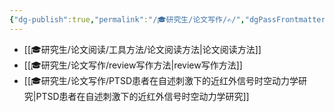 ```yaml
---
{"dg-publish":true,"permalink":"/🎓研究生/论文写作/✍/","dgPassFrontmatter":true}
---
```


+ [[🎓研究生/论文阅读/工具方法/论文阅读方法\|论文阅读方法]]
+ [[🎓研究生/论文写作/review写作方法\|review写作方法]]
+ [[🎓研究生/论文写作/PTSD患者在自述刺激下的近红外信号时空动力学研究\|PTSD患者在自述刺激下的近红外信号时空动力学研究]]